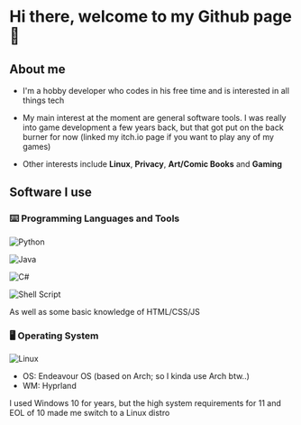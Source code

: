 # Hi there, welcome to my Github page👋

## About me

- I'm a hobby developer who codes in his free time and is interested in all things tech
- My main interest at the moment are general software tools. I was really into game development a few years back, but that got put on the back burner for now (linked my itch.io page if you want to play any of my games)

- Other interests include **Linux**, **Privacy**, **Art/Comic Books** and **Gaming**

## Software I use

### ⌨️ Programming Languages and Tools

![Python](https://img.shields.io/badge/python-3670A0?style=for-the-badge&logo=python&logoColor=ffdd54)

![Java](https://img.shields.io/badge/java-%23ED8B00.svg?style=for-the-badge&logo=openjdk&logoColor=white)

![C#](https://img.shields.io/badge/c%23-%23239120.svg?style=for-the-badge&logo=csharp&logoColor=white)

![Shell Script](https://img.shields.io/badge/shell_script-%23121011.svg?style=for-the-badge&logo=gnu-bash&logoColor=white)

As well as some basic knowledge of HTML/CSS/JS

### 🖥️ Operating System

![Linux](https://img.shields.io/badge/Linux-FCC624?style=for-the-badge&logo=linux&logoColor=black) 

- OS: Endeavour OS (based on Arch; so I kinda use Arch btw..)
- WM: Hyprland

I used Windows 10 for years, but the high system requirements for 11 and EOL of 10 made me switch to a Linux distro


<!--
**TheDraz/TheDraz** is a ✨ _special_ ✨ repository because its `README.md` (this file) appears on your GitHub profile.

Here are some ideas to get you started:

- 🔭 I’m currently working on ...
- 🌱 I’m currently learning ...
- 👯 I’m looking to collaborate on ...
- 🤔 I’m looking for help with ...
- 💬 Ask me about ...
- 📫 How to reach me: ...
- 😄 Pronouns: ...
- ⚡ Fun fact: ...
-->
